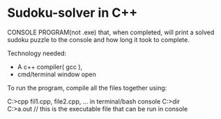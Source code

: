 # Sudoku-solver in C++

CONSOLE PROGRAM(not .exe) that, when completed, will print a solved sudoku puzzle to the console
and how long it took to complete.

Technology needed: 
- A c++ compiler( gcc ),
- cmd/terminal window open

To run the program, compile all the files together using:

C:\>cpp fil1.cpp, file2.cpp, ... in terminal/bash console
C:\>dir  
C:\>a.out // this is the executable file that can be run in console

